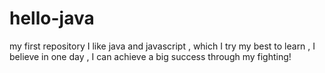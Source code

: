 # hello-java
my first repository
I like java and javascript , which I try my best to learn , I believe in one day , I can achieve a big success through my fighting!
